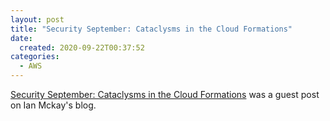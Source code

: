 ```yaml
---
layout: post
title: "Security September: Cataclysms in the Cloud Formations"
date:
  created: 2020-09-22T00:37:52
categories:
  - AWS
---
```


<!-- more -->

[Security September: Cataclysms in the Cloud Formations][link] was a guest post on Ian Mckay's blog.

[link]: https://onecloudplease.com/blog/security-september-cataclysms-in-the-cloud-formations
